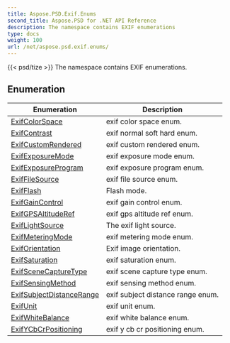 ```yaml
---
title: Aspose.PSD.Exif.Enums
second_title: Aspose.PSD for .NET API Reference
description: The namespace contains EXIF enumerations
type: docs
weight: 100
url: /net/aspose.psd.exif.enums/
---
```

{{< psd/tize >}}
The namespace contains EXIF enumerations.

## Enumeration

| Enumeration | Description |
| --- | --- |
| [ExifColorSpace](./exifcolorspace/) | exif color space enum. |
| [ExifContrast](./exifcontrast/) | exif normal soft hard enum. |
| [ExifCustomRendered](./exifcustomrendered/) | exif custom rendered enum. |
| [ExifExposureMode](./exifexposuremode/) | exif exposure mode enum. |
| [ExifExposureProgram](./exifexposureprogram/) | exif exposure program enum. |
| [ExifFileSource](./exiffilesource/) | exif file source enum. |
| [ExifFlash](./exifflash/) | Flash mode. |
| [ExifGainControl](./exifgaincontrol/) | exif gain control enum. |
| [ExifGPSAltitudeRef](./exifgpsaltituderef/) | exif gps altitude ref enum. |
| [ExifLightSource](./exiflightsource/) | The exif light source. |
| [ExifMeteringMode](./exifmeteringmode/) | exif metering mode enum. |
| [ExifOrientation](./exiforientation/) | Exif image orientation. |
| [ExifSaturation](./exifsaturation/) | exif saturation enum. |
| [ExifSceneCaptureType](./exifscenecapturetype/) | exif scene capture type enum. |
| [ExifSensingMethod](./exifsensingmethod/) | exif sensing method enum. |
| [ExifSubjectDistanceRange](./exifsubjectdistancerange/) | exif subject distance range enum. |
| [ExifUnit](./exifunit/) | exif unit enum. |
| [ExifWhiteBalance](./exifwhitebalance/) | exif white balance enum. |
| [ExifYCbCrPositioning](./exifycbcrpositioning/) | exif y cb cr positioning enum. |



